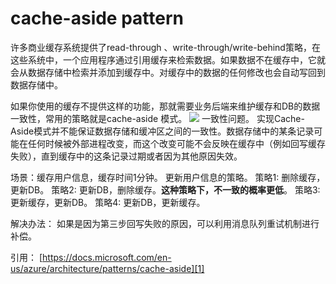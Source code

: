 # cache-aside pattern
许多商业缓存系统提供了read-through 、write-through/write-behind策略，在这些系统中，一个应用程序通过引用缓存来检索数据。如果数据不在缓存中，它就会从数据存储中检索并添加到缓存中。对缓存中的数据的任何修改也会自动写回到数据存储中。

如果你使用的缓存不提供这样的功能，那就需要业务后端来维护缓存和DB的数据一致性，常用的策略就是cache-aside 模式。
![][image-1]
一致性问题。
实现Cache-Aside模式并不能保证数据存储和缓冲区之间的一致性。数据存储中的某条记录可能在任何时候被外部进程改变，而这个改变可能不会反映在缓存中（例如回写缓存失败），直到缓存中的这条记录过期或者因为其他原因失效。

场景：缓存用户信息，缓存时间1分钟。
更新用户信息的策略。
策略1: 删除缓存，更新DB。
策略2: 更新DB，删除缓存。**这种策略下，不一致的概率更低**。
策略3: 更新缓存，更新DB。
策略4: 更新DB，更新缓存。

解决办法：
如果是因为第三步回写失败的原因，可以利用消息队列重试机制进行补偿。






引用：
[https://docs.microsoft.com/en-us/azure/architecture/patterns/cache-aside][1]

[1]:	https://docs.microsoft.com/en-us/azure/architecture/patterns/cache-aside

[image-1]:	https://tva1.sinaimg.cn/large/008i3skNly1gqos97fdjxj30ym0msq62.jpg